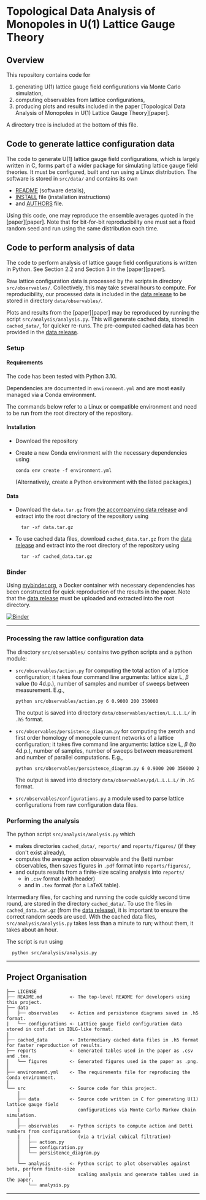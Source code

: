 # Topological Data Analysis of Monopoles in U(1) Lattice Gauge Theory

## Overview
This repository contains code for
1. generating U(1) lattice gauge field configurations via Monte Carlo simulation, 
2. computing observables from lattice configurations, 
3. producing plots and results included in the paper [Topological Data Analysis of Monopoles in U(1) Lattice Gauge Theory][paper].

A directory tree is included at the bottom of this file.

## Code to generate lattice configuration data
The code to generate U(1) lattice gauge field configurations, which is largely written in C, forms part of a wider package for simulating lattice gauge field theories. It must be configured, built and run using a Linux distribution. The software is stored in `src/data/` and contains its own 
* [README][mc_README] (software details), 
* [INSTALL][mc_INSTALL] file (installation instructions) 
* and [AUTHORS][mc_AUTHORS] file.

Using this code, one may reproduce the ensemble averages quoted in the [paper][paper]. Note that for bit-for-bit reproducibility one must set a fixed random seed and run using the same distribution each time.

## Code to perform analysis of data
The code to perform analysis of lattice gauge field configurations is written in Python. See Section 2.2 and Section 3 in the [paper][paper].

Raw lattice configuration data is processed by the scripts in directory `src/observables/`. Collectively, this may take several hours to compute. For reproducibility, our processed data is included in the [data release][data] to be stored in directory `data/observables/`.

Plots and results from the [paper][paper] may be reproduced by running the script `src/analysis/analysis.py`. This will generate cached data, stored in `cached_data/`, for quicker re-runs. The pre-computed cached data has been provided in the [data release][data].

### Setup

#### Requirements

The code has been tested with Python 3.10. 

Dependencies are documented in `environment.yml` and are most easily managed via a Conda environment. 

The commands below refer to a Linux or compatible environment and need to be run from the root directory of the repository.

#### Installation
* Download the repository
* Create a new Conda environment with the necessary dependencies using

      conda env create -f environment.yml
    (Alternatively, create a Python environment with the listed packages.)

#### Data

* Download the `data.tar.gz` from [the accompanying data release][data] and extract into the root directory of the repository using

        tar -xf data.tar.gz
* To use cached data files, download `cached_data.tar.gz` from the [data release][data] and extract into the root directory of the repository using

        tar -xf cached_data.tar.gz

### Binder

Using [mybinder.org][binder], a Docker container with necessary dependencies has been constructed for quick reproduction of the results in the paper. Note that the [data release][data] must be uploaded and extracted into the root directory.

[![Binder](https://mybinder.org/badge_logo.svg)](https://mybinder.org/v2/gh/xc2237451/comp_u1_mon_tda.git/HEAD)


---

### Processing the raw lattice configuration data
The directory `src/observables/` contains two python scripts and a python module:
* `src/observables/action.py` for computing the total action of a lattice configuration; it takes four command line arguments: lattice size L, $\beta$ value (to 4d.p.), number of samples and number of sweeps between measurement. E.g.,

      python src/observables/action.py 6 0.9000 200 350000
    The output is saved into directory `data/observables/action/L.L.L.L/` in `.h5` format.
* `src/observables/persistence_diagram.py` for computing the zeroth and first order homology of monopole current networks of a lattice configuration; it takes five command line arguments: lattice size L, $\beta$ (to 4d.p.), number of samples, number of sweeps between measurement and number of parallel computations. E.g.,

      python src/observables/persistence_diagram.py 6 0.9000 200 350000 2
    The output is saved into directory `data/observables/pd/L.L.L.L/` in `.h5` format.
* `src/observables/configurations.py` a module used to parse lattice configurations from raw configuration data files.

### Performing the analysis
The python script `src/analysis/analysis.py` which
* makes directories `cached_data/`, `reports/` and `reports/figures/` (if they don't exist already),
* computes the average action observable and the Betti number observables, then saves figures in `.pdf` format into `reports/figures/`,
* and outputs results from a finite-size scaling analysis into `reports/`
    * in `.csv` format (with header) 
    * and in `.tex` format (for a LaTeX table).

Intermediary files, for caching and running the code quickly second time round, are stored in the directory `cached_data/`. To use the files in `cached_data.tar.gz` (from the [data release][data]), it is important to ensure the correct random seeds are used. With the cached data files, `src/analysis/analysis.py` takes less than a minute to run; without them, it takes about an hour.

The script is run using

      python src/analysis/analysis.py

---
## Project Organisation

    ├── LICENSE
    ├── README.md          <- The top-level README for developers using this project.
    ├── data
    │   ├── observables    <- Action and persistence diagrams saved in .h5 format.
    |   └── configurations <- Lattice gauge field configuration data stored in conf.dat in IDLG-like format.
    │
    ├── cached_data        <- Intermediary cached data files in .h5 format for faster reproduction of results.
    ├── reports            <- Generated tables used in the paper as .csv and .tex.
    │   └── figures        <- Generated figures used in the paper as .png.
    │
    ├── environment.yml    <- The requirements file for reproducing the Conda environment.
    │                         
    └── src                <- Source code for this project.
        │
        ├── data           <- Source code written in C for generating U(1) lattice gauge field 
        |                     configurations via Monte Carlo Markov Chain simulation.
        │
        ├── observables    <- Python scripts to compute action and Betti numbers from configurations
        |   |                 (via a trivial cubical filtration)
        │   ├── action.py
        │   ├── configuration.py
        │   └── persistence_diagram.py   
        │
        └── analysis       <- Python script to plot observables against beta, perform finite-size 
            |                 scaling analysis and generate tables used in the paper.                    
            └── analysis.py
---

[data]: 
[paper]: 
[mc_README]: src/data/README
[mc_AUTHORS]: src/data/AUTHORS
[mc_install]: src/data/INSTALL
[binder]: https://mybinder.org/